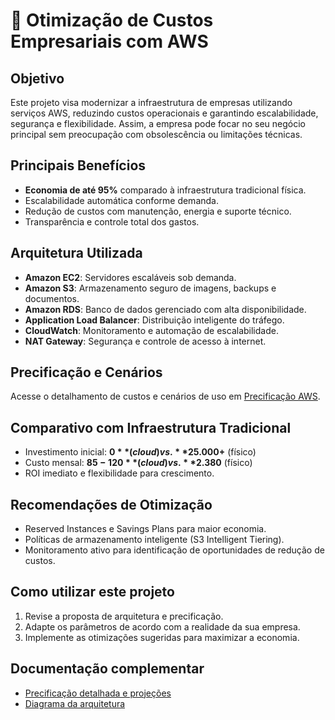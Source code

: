 # 💼 Otimização de Custos Empresariais com AWS

## Objetivo
Este projeto visa modernizar a infraestrutura de empresas utilizando serviços AWS, reduzindo custos operacionais e garantindo escalabilidade, segurança e flexibilidade. Assim, a empresa pode focar no seu negócio principal sem preocupação com obsolescência ou limitações técnicas.

## Principais Benefícios
- **Economia de até 95%** comparado à infraestrutura tradicional física.
- Escalabilidade automática conforme demanda.
- Redução de custos com manutenção, energia e suporte técnico.
- Transparência e controle total dos gastos.

## Arquitetura Utilizada
- **Amazon EC2**: Servidores escaláveis sob demanda.
- **Amazon S3**: Armazenamento seguro de imagens, backups e documentos.
- **Amazon RDS**: Banco de dados gerenciado com alta disponibilidade.
- **Application Load Balancer**: Distribuição inteligente do tráfego.
- **CloudWatch**: Monitoramento e automação de escalabilidade.
- **NAT Gateway**: Segurança e controle de acesso à internet.

## Precificação e Cenários
Acesse o detalhamento de custos e cenários de uso em [Precificação AWS](proposta%20abstergo/precificacao-aws.md).

## Comparativo com Infraestrutura Tradicional
- Investimento inicial: **$0** (cloud) vs. **$25.000+** (físico)
- Custo mensal: **$85-120** (cloud) vs. **$2.380** (físico)
- ROI imediato e flexibilidade para crescimento.

## Recomendações de Otimização
- Reserved Instances e Savings Plans para maior economia.
- Políticas de armazenamento inteligente (S3 Intelligent Tiering).
- Monitoramento ativo para identificação de oportunidades de redução de custos.

## Como utilizar este projeto
1. Revise a proposta de arquitetura e precificação.
2. Adapte os parâmetros de acordo com a realidade da sua empresa.
3. Implemente as otimizações sugeridas para maximizar a economia.

## Documentação complementar
- [Precificação detalhada e projeções](proposta%20abstergo/precificacao-aws.md)
- [Diagrama da arquitetura](proposta%20abstergo/diagrama-Abstergo.png)
